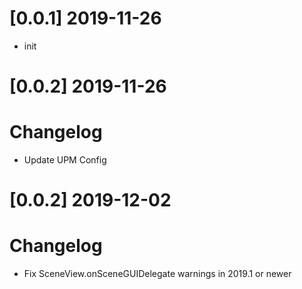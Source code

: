 
# [0.0.1] 2019-11-26
* init

# [0.0.2] 2019-11-26
# Changelog
* Update UPM Config

# [0.0.2] 2019-12-02
# Changelog
* Fix SceneView.onSceneGUIDelegate warnings in 2019.1 or newer
